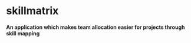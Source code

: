 # skillmatrix
**An application which makes team allocation easier for projects through skill mapping**